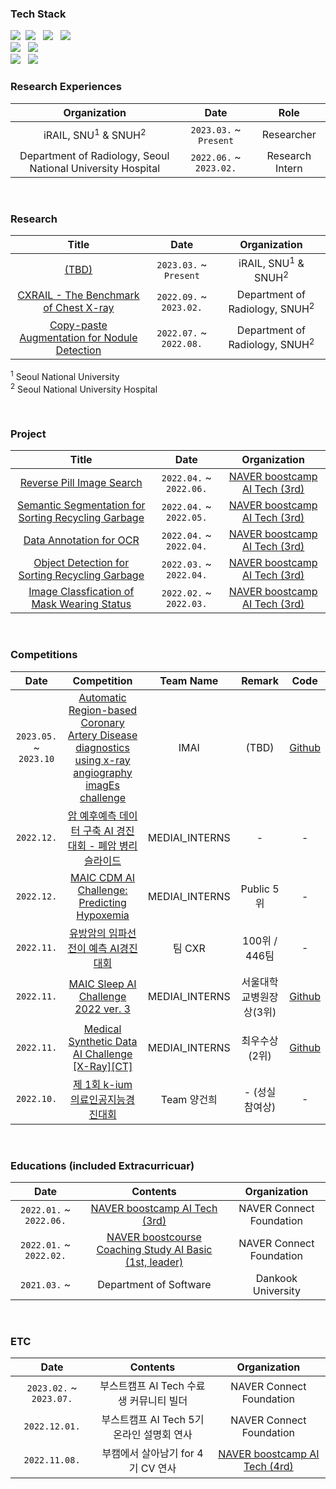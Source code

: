 <!-- ### Who Am I 👋 -->
<!-- <img align='right' src="http://mazassumnida.wtf/api/v2/generate_badge?boj=jgk09049"> -->
<!-- [![Tech Blog Badge](http://img.shields.io/badge/-Tech%20blog-black?style=flat-square&logo=github&link=https://blog.naver.com/jgk09049/)](https://blog.naver.com/jgk09049/) -->
<!-- - 🚅 Hometown : Seoul (Korea) -->
<!-- - 🌱 Currently learning : `Deep Learning`, `Computer Vision`, `Medical Data`, `Medical AI` -->

<!-- Tech Stack -->
### Tech Stack
<p align="left">
  <img src="https://img.shields.io/badge/C-A8B9CC?style=flat-square&logo=c&logoColor=white"/></a>&nbsp
<!--   <img src="https://img.shields.io/badge/C++-00599C?style=flat-square&logo=c%2B%2B&logoColor=white"/></a> &nbsp -->
  <img src="https://img.shields.io/badge/Java-007396?style=flat-square&logo=java&logoColor=white"/></a> &nbsp
<!--   <img src="https://img.shields.io/badge/Kotlin-7F52FF?style=flat-square&logo=kotlin&logoColor=white"/></a> &nbsp -->
  <img src="https://img.shields.io/badge/Python-3776AB?style=flat-square&logo=python&logoColor=white"/></a> &nbsp
  <img src="https://img.shields.io/badge/R-276DC3?style=flat-square&logo=r&logoColor=white"/></a> &nbsp
  <br>
  <img src="https://img.shields.io/badge/PyTorch-EE4C2C?style=flat-square&logo=pytorch&logoColor=white"/></a> &nbsp
  <img src="https://img.shields.io/badge/WandB-FFBE00?style=flat-square&logo=weightsandbiases&logoColor=white"/></a> &nbsp
  <br>
  <img src="https://img.shields.io/badge/Notion-000000?style=flat-square&logo=notion&logoColor=white"/></a> &nbsp
  <img src="https://img.shields.io/badge/Github-181717?style=flat-square&logo=github&logoColor=white"/></a> &nbsp
  
  
<br>  

### Research Experiences

| Organization | Date 	| Role |
|:-----:	|:----------:	|:-----------:|
| iRAIL, SNU<sup>1</sup> & SNUH<sup>2</sup> | `2023.03.` ~  `Present` | Researcher  |
| Department of Radiology, Seoul National University Hospital | `2022.06.` ~  `2023.02.` | Research Intern  |

  <br>

### Research
| Title | Date  | Organization |
|:-----:	|:----------:	|:-----------:|
| [(TBD)](https://github.com/seoulsky-field/Synthetic-Mammography-Using-Diffusion) | `2023.03.`  ~  `Present`	| iRAIL, SNU<sup>1</sup> & SNUH<sup>2</sup>
| [CXRAIL - The Benchmark of Chest X-ray](https://github.com/seoulsky-field/CXRAIL-dev) | `2022.09.`  ~  `2023.02.`	| Department of Radiology, SNUH<sup>2</sup>
| [Copy-paste Augmentation for Nodule Detection](https://github.com/seoulsky-field/copy-paste-nodule-detection) | `2022.07.` ~ `2022.08.` 	| Department of Radiology, SNUH<sup>2</sup>

<sup>1</sup> Seoul National University  
<sup>2</sup> Seoul National University Hospital

  <br>
   
### Project

| Title | Date  | Organization |
|:-----:	|:----------:	|:-----------:|
| [Reverse Pill Image Search](https://github.com/seoulsky-field/final-project-level3-cv-16) | `2022.04.` ~ `2022.06.` 	| [NAVER boostcamp AI Tech (3rd)](https://boostcamp.connect.or.kr/program_ai.html) 
| [Semantic Segmentation for Sorting Recycling Garbage](https://github.com/seoulsky-field/level2-semantic-segmentation-level2-cv-16) | `2022.04.` ~ `2022.05.` 	| [NAVER boostcamp AI Tech (3rd)](https://boostcamp.connect.or.kr/program_ai.html) 
| [Data Annotation for OCR](https://github.com/seoulsky-field/level2-data-annotation_cv-level2-cv-16) | `2022.04.` ~ `2022.04.` 	| [NAVER boostcamp AI Tech (3rd)](https://boostcamp.connect.or.kr/program_ai.html) 
| [Object Detection for Sorting Recycling Garbage](https://github.com/seoulsky-field/level2-object-detection-level2-cv-16) | `2022.03.` ~ `2022.04.` 	| [NAVER boostcamp AI Tech (3rd)](https://boostcamp.connect.or.kr/program_ai.html) 
| [Image Classfication of Mask Wearing Status](https://github.com/seoulsky-field/level1-image-classification-level1-cv-12) | `2022.02.` ~ `2022.03.` 	| [NAVER boostcamp AI Tech (3rd)](https://boostcamp.connect.or.kr/program_ai.html) 
   
   

  <br>
  
### Competitions
| Date | Competition 	| Team Name | Remark | Code |
|:-----:	|:----------:	|:-----------: |:-----------: |:-----------:|
| `2023.05.` ~ `2023.10` | [Automatic Region-based Coronary Artery Disease diagnostics using x-ray angiography imagEs challenge](https://arcade.grand-challenge.org/timeline/) | IMAI | (TBD) | [Github](https://github.com/seoulsky-field/ARCADE2023) | 
| `2022.12.` | [암 예후예측 데이터 구축 AI 경진대회 - 폐암 병리 슬라이드](https://aiconnect.kr/competition/detail/218) | MEDIAI_INTERNS | - | - |
| `2022.12.` | [MAIC CDM AI Challenge: Predicting Hypoxemia](https://maic.or.kr/competitions/21/infomation) | MEDIAI_INTERNS | Public 5위 | - |
| `2022.11.` | [유방암의 임파선 전이 예측 AI경진대회](https://dacon.io/competitions/official/236011/overview/description) | 팀 CXR | 100위 / 446팀 | - |
| `2022.11.` | [MAIC Sleep AI Challenge 2022 ver. 3](https://maic.or.kr/competitions/20/infomation) | MEDIAI_INTERNS | 서울대학교병원장상(3위) | [Github](https://github.com/seoulsky-field/Sleep_AI_Challenge_ver3) |
| `2022.11.` | [Medical Synthetic Data AI Challenge](https://github.com/seoulsky-field/Medical_Synthetic_Data_AI_Challenge/blob/main/assets/poster.jpeg) [[X-Ray]](https://urbandatathon.com/hackathon/scheduleDetail/1000)[[CT]](https://urbandatathon.com/hackathon/scheduleDetail/1001) | MEDIAI_INTERNS | 최우수상(2위) | [Github](https://github.com/seoulsky-field/Medical_Synthetic_Data_AI_Challenge) |
| `2022.10.` | [제 1회 k-ium 의료인공지능경진대회](https://www.k-ium.com/home/index) | Team 양건희 | - (성실참여상) | - |

  <br>

### Educations (included Extracurricuar)

| Date | Contents 	| Organization |
|:-----:	|:----------:	|:-----------:|
| `2022.01.` ~ `2022.06.` 	| [NAVER boostcamp AI Tech (3rd)](https://boostcamp.connect.or.kr/program_ai.html) | NAVER Connect Foundation  |
| `2022.01.` ~ `2022.02.` 	| [NAVER boostcourse Coaching Study AI Basic (1st, leader)](https://post.naver.com/viewer/postView.naver?volumeNo=32888848&memberNo=34635212) | NAVER Connect Foundation  |
| `2021.03.` ~  	| Department of Software  | Dankook University |  

  <br>
  
### ETC   

| Date | Contents 	| Organization |
|:-----:	|:----------:	|:-----------:|
| `2023.02.`  ~ `2023.07.`	| 부스트캠프 AI Tech 수료생 커뮤니티 빌더 | NAVER Connect Foundation  |
| `2022.12.01.` 	| 부스트캠프 AI Tech 5기 온라인 설명회 연사 | NAVER Connect Foundation  |
| `2022.11.08.` 	| 부캠에서 살아남기 for 4기 CV 연사 | [NAVER boostcamp AI Tech (4rd)](https://boostcamp.connect.or.kr/program_ai.html)  |


<!-- <img align='center' src="https://github-readme-stats.vercel.app/api?username=seoulsky-field" height="165"> -->


<!--
**seoulsky-field/seoulsky-field** is a ✨ _special_ ✨ repository because its `README.md` (this file) appears on your GitHub profile.

Here are some ideas to get you started:

- 🔭 I’m currently working on ...
- 🌱 I’m currently learning ...
- 👯 I’m looking to collaborate on ...
- 🤔 I’m looking for help with ...
- 💬 Ask me about ...
- 📫 How to reach me: ...
- 😄 Pronouns: ...
- ⚡ Fun fact: ...
-->
